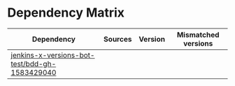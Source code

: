 # Dependency Matrix

Dependency | Sources | Version | Mismatched versions
---------- | ------- | ------- | -------------------
[jenkins-x-versions-bot-test/bdd-gh-1583429040](https://github.com/jenkins-x-versions-bot-test/bdd-gh-1583429040.git) |  | []() | 
